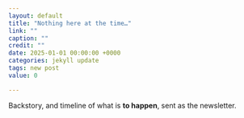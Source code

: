 ```yaml
---
layout: default
title: "Nothing here at the time…"
link: ""
caption: ""
credit: ""
date: 2025-01-01 00:00:00 +0000
categories: jekyll update
tags: new post
value: 0

---
```

Backstory, and timeline of what is <b>to happen</b>, sent as the newsletter.
<!--<img src="https://maps.googleapis.com/maps/api/streetview?size=400x400&location=47.5763831,-122.4211769&fov=80&heading=70&pitch=0&key=[KEY]&signature=[SIG]" />-->
